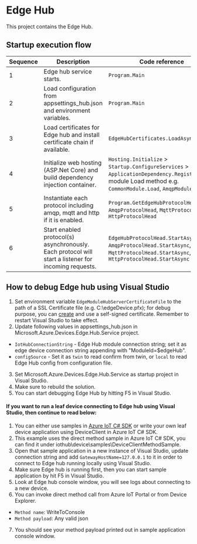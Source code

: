 # Edge Hub
This project contains the Edge Hub.

## Startup execution flow
| Sequence | Description | Code reference |
|----------|-------------|----------------|
|1 | Edge hub service starts. | `Program.Main` |
|2 | Load configuration from appsettings_hub.json and environment variables. | `Program.Main` |
|3 | Load certificates for Edge hub and install certificate chain if available. | `EdgeHubCertificates.LoadAsync` |
|4 | Initialize web hosting (ASP.Net Core) and build dependency injection container. | `Hosting.Initialize` > `Startup.ConfigureServices` > `ApplicationDependency.RegisterTo` > module Load method e.g. `CommonModule.Load`, `AmqpModule.Load` |
|5 | Instantiate each protocol including amqp, mqtt and http if it is enabled. | `Program.GetEdgeHubProtocolHeadAsync`, `AmqpProtocolHead`, `MqttProtocolHead`, `HttpProtocolHead`
|6 | Start enabled protocol(s) asynchronously.  Each protocol will start a listener for incoming requests. | `EdgeHubProtocolHead.StartAsync`, `AmqpProtocolHead.StartAsync`, `MqttProtocolHead.StartAsync`, `HttpProtocolHead.StartAsync` |


## How to debug Edge hub using Visual Studio
1. Set environment variable `EdgeModuleHubServerCertificateFile` to the path of a SSL Certificate file (e.g. C:\edgeDevice.pfx); for debug purpose, you can [create](https://docs.microsoft.com/en-us/azure/cloud-services/cloud-services-certs-create#create-a-new-self-signed-certificate) and use a self-signed certificate.  Remember to restart Visual Studio to take effect.
2. Update following values in appsettings_hub.json in Microsoft.Azure.Devices.Edge.Hub.Service project. 
  * `IotHubConnectionString` - Edge Hub module connection string; set it as edge device connection string appending with "ModuleId=$edgeHub".
  * `configSource` - Set it as `twin` to read confirm from twin, or `local` to read Edge Hub config from configuration file.
3. Set Microsoft.Azure.Devices.Edge.Hub.Service as startup project in Visual Studio.
4. Make sure to rebuild the solution.
5. You can start debugging Edge Hub by hitting F5 in Visual Studio.

#### If you want to run a leaf device connecting to Edge hub using Visual Studio, then continue to read below:
1. You can either use samples in [Azure IoT C# SDK](https://github.com/azure/azure-iot-sdk-csharp) or write your own leaf device application using DeviceClient in Azure IoT C# SDK.
2. This example uses the direct method sample in Azure IoT C# SDK, you can find it under iothub\device\samples\DeviceClientMethodSample.
3. Open that sample application in a new instance of Visual Studio, update connection string and add `GatewayHostName=127.0.0.1` to it in order to connect to Edge hub running locally using Visual Studio.
4. Make sure Edge hub is running first, then you can start sample application by hit F5 in Visual Studio.
5. Look at Edge hub console window, you will see logs about connecting to a new device.
6. You can invoke direct method call from Azure IoT Portal or from Device Explorer.
  * `Method name`: WriteToConsole
  * `Method payload`: Any valid json
7. You should see your method payload printed out in sample application console window.
